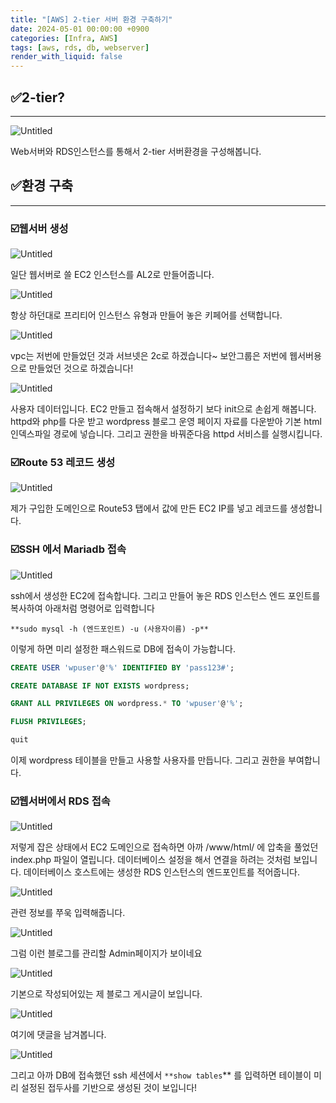 ```yaml
---
title: "[AWS] 2-tier 서버 환경 구축하기"
date: 2024-05-01 00:00:00 +0900
categories: [Infra, AWS]
tags: [aws, rds, db, webserver]
render_with_liquid: false
---
```


## ✅2-tier?

---

![Untitled](/assets/img/Infra/AWS/tier2/Untitled.png)

Web서버와 RDS인스턴스를 통해서 2-tier 서버환경을 구성해봅니다.

## ✅환경 구축

---

### ☑️웹서버 생성

![Untitled](/assets/img/Infra/AWS/tier2/Untitled%201.png)

일단 웹서버로 쓸 EC2 인스턴스를 AL2로 만들어줍니다.

![Untitled](/assets/img/Infra/AWS/tier2/Untitled%202.png)

항상 하던대로 프리티어 인스턴스 유형과 만들어 놓은 키페어를 선택합니다.

![Untitled](/assets/img/Infra/AWS/tier2/Untitled%203.png)

vpc는 저번에 만들었던 것과 서브넷은 2c로 하겠습니다~ 보안그룹은 저번에 웹서버용으로 만들었던 것으로 하겠습니다!

![Untitled](/assets/img/Infra/AWS/tier2/Untitled%204.png)

사용자 데이터입니다. EC2 만들고 접속해서 설정하기 보다 init으로 손쉽게 해봅니다. httpd와 php를 다운 받고 wordpress 블로그 운영 페이지 자료를 다운받아 기본 html 인덱스파일 경로에 넣습니다. 그리고 권한을 바꿔준다음 httpd 서비스를 실행시킵니다.

### ☑️Route 53 레코드 생성

![Untitled](/assets/img/Infra/AWS/tier2/Untitled%205.png)

제가 구입한 도메인으로 Route53 탭에서 값에 만든 EC2 IP를 넣고 레코드를 생성합니다.

### ☑️SSH 에서 Mariadb 접속

![Untitled](/assets/img/Infra/AWS/tier2/Untitled%206.png)

ssh에서 생성한 EC2에 접속합니다. 그리고 만들어 놓은 RDS 인스턴스 엔드 포인트를 복사하여 아래처럼 명령어로 입력합니다

`**sudo mysql -h (엔드포인트) -u (사용자이름) -p**`

이렇게 하면 미리 설정한 패스워드로 DB에 접속이 가능합니다.

```sql
CREATE USER 'wpuser'@'%' IDENTIFIED BY 'pass123#';

CREATE DATABASE IF NOT EXISTS wordpress;

GRANT ALL PRIVILEGES ON wordpress.* TO 'wpuser'@'%';

FLUSH PRIVILEGES;

quit
```

이제 wordpress 테이블을 만들고 사용할 사용자를 만듭니다. 그리고 권한을 부여합니다.

### ☑️웹서버에서 RDS 접속

![Untitled](/assets/img/Infra/AWS/tier2/Untitled%207.png)

저렇게 잡은 상태에서 EC2 도메인으로 접속하면 아까 /www/html/ 에 압축을 풀었던 index.php 파일이 열립니다. 데이터베이스 설정을 해서 연결을 하려는 것처럼 보입니다. 데이터베이스 호스트에는 생성한 RDS 인스턴스의 엔드포인트를 적어줍니다.

![Untitled](/assets/img/Infra/AWS/tier2/Untitled%208.png)

관련 정보를 쭈욱 입력해줍니다.

![Untitled](/assets/img/Infra/AWS/tier2/Untitled%209.png)

그럼 이런 블로그를 관리할 Admin페이지가 보이네요

![Untitled](/assets/img/Infra/AWS/tier2/Untitled%2010.png)

기본으로 작성되어있는 제 블로그 게시글이 보입니다.

![Untitled](/assets/img/Infra/AWS/tier2/Untitled%2011.png)

여기에 댓글을 남겨봅니다.

![Untitled](/assets/img/Infra/AWS/tier2/Untitled%2012.png)

그리고 아까 DB에 접속했던 ssh 세션에서 `**show tables`\*\* 를 입력하면 테이블이 미리 설정된 접두사를 기반으로 생성된 것이 보입니다!
